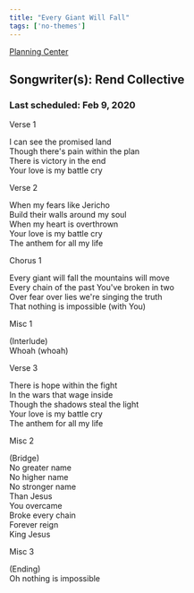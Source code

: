 ```yaml
---
title: "Every Giant Will Fall"
tags: ['no-themes']
---
```


[Planning Center](https://services.planningcenteronline.com/songs/15148899)

## Songwriter(s): Rend Collective
### Last scheduled: Feb 9, 2020          

Verse 1  
  
I can see the promised land  
Though there's pain within the plan  
There is victory in the end  
Your love is my battle cry  
  
Verse 2  
  
When my fears like Jericho  
Build their walls around my soul  
When my heart is overthrown  
Your love is my battle cry  
The anthem for all my life  
  
Chorus 1  
  
Every giant will fall the mountains will move  
Every chain of the past You've broken in two  
Over fear over lies we're singing the truth  
That nothing is impossible (with You)  
  
Misc 1  
  
(Interlude)  
Whoah (whoah)  
  
Verse 3  
  
There is hope within the fight  
In the wars that wage inside  
Though the shadows steal the light  
Your love is my battle cry  
The anthem for all my life  
  
Misc 2  
  
(Bridge)  
No greater name  
No higher name  
No stronger name  
Than Jesus  
You overcame  
Broke every chain  
Forever reign  
King Jesus  
  
Misc 3  
  
(Ending)  
Oh nothing is impossible
